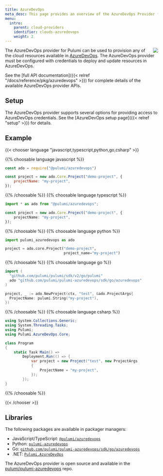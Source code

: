 ```yaml
---
title: AzureDevOps
meta_desc: This page provides an overview of the AzureDevOps Provider for Pulumi.
menu:
  intro:
    parent: cloud-providers
    identifier: clouds-azuredevops
    weight: 2
---
```


<img src="/logos/tech/azuredevops.svg" align="right" class="h-16 px-8 pb-4">

The AzureDevOps provider for Pulumi can be used to provision any of the cloud resources available in [AzureDevOps](https://azure.microsoft.com/en-us/services/devops/).
The AzureDevOps provider must be configured with credentials to deploy and update resources in AzureDevOps.

See the [full API documentation]({{< relref "/docs/reference/pkg/azuredevops" >}}) for complete details of the available AzureDevOps provider APIs.

## Setup

The AzureDevOps provider supports several options for providing access to AzureDevOps credentials.  See the [AzureDevOps setup page]({{< relref "setup" >}}) for details.

## Example

{{< chooser language "javascript,typescript,python,go,csharp" >}}

{{% choosable language javascript %}}

```javascript
const ado = require("@pulumi/azuredevops")

const project = new ado.Core.Project("demo-project", {
    projectName: "my-project",
});
```

{{% /choosable %}}
{{% choosable language typescript %}}

```typescript
import * as ado from "@pulumi/azuredevops";

const project = new ado.Core.Project("demo-project", {
    projectName: "my-project",
});
```

{{% /choosable %}}
{{% choosable language python %}}

```python
import pulumi_azuredevops as ado

project = ado.core.Project("demo-project",
                           project_name="my-project")
```

{{% /choosable %}}
{{% choosable language go %}}

```go
import (
  "github.com/pulumi/pulumi/sdk/v2/go/pulumi"
  ado "github.com/pulumi/pulumi-azuredevops/sdk/go/azuredevops"
)

project, _ := ado.NewProject(ctx, "test", &ado.ProjectArgs{
  ProjectName: pulumi.String("my-project"),
})
```

{{% /choosable %}}
{{% choosable language csharp %}}

```csharp
using System.Collections.Generic;
using System.Threading.Tasks;
using Pulumi;
using Pulumi.AzureDevOps.Core;

class Program
{
    static Task Main() =>
        Deployment.Run(() => {
            var project = new Project("test", new ProjectArgs
            {
                ProjectName = "my-project",
            });
        });
}
```

{{% /choosable %}}

{{< /chooser >}}

## Libraries

The following packages are available in packager managers:

* JavaScript/TypeScript: [`@pulumi/azuredevops`](https://www.npmjs.com/package/@pulumi/azuredevops)
* Python: [`pulumi-azuredevops`](https://pypi.org/project/pulumi-azuredevops/)
* Go: [`github.com/pulumi/pulumi-azuredevops/sdk/go/azuredevops`](https://github.com/pulumi/pulumi-azuredevops)
* .NET: [`Pulumi.AzureDevOps`](https://www.nuget.org/packages/Pulumi.AzureDevOps)

The AzureDevOps provider is open source and available in the [pulumi/pulumi-azuredevops](https://github.com/pulumi/pulumi-azuredevops) repo.
